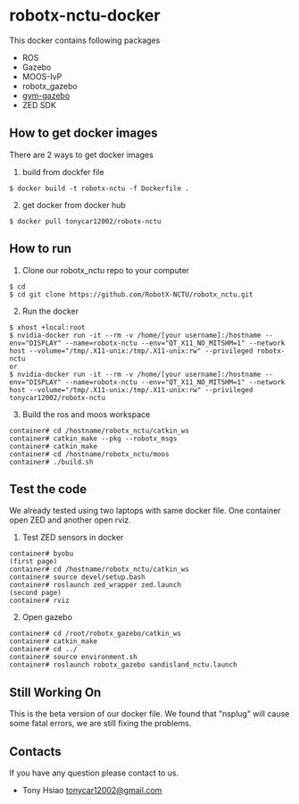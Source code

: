 # robotx-nctu-docker
This docker contains following packages
* ROS
* Gazebo
* MOOS-IvP
* robotx_gazebo
* [gym-gazebo](https://github.com/d3637042/gym-gazebo)
* ZED SDK


## How to get docker images
There are 2 ways to get docker images

1. build from dockfer file
```
$ docker build -t robotx-nctu -f Dockerfile .
```
2. get docker from docker hub
```
$ docker pull tonycar12002/robotx-nctu
```

## How to run
1. Clone our robotx_nctu repo to your computer
```
$ cd 
$ cd git clone https://github.com/RobotX-NCTU/robotx_nctu.git
```

2. Run the docker
```
$ xhost +local:root
$ nvidia-docker run -it --rm -v /home/[your username]:/hostname --env="DISPLAY" --name=robotx-nctu --env="QT_X11_NO_MITSHM=1" --network host --volume="/tmp/.X11-unix:/tmp/.X11-unix:rw" --privileged robotx-nctu
or 
$ nvidia-docker run -it --rm -v /home/[your username]:/hostname --env="DISPLAY" --name=robotx-nctu --env="QT_X11_NO_MITSHM=1" --network host --volume="/tmp/.X11-unix:/tmp/.X11-unix:rw" --privileged tonycar12002/robotx-nctu
```

3. Build the ros and moos workspace
```
container# cd /hostname/robotx_nctu/catkin_ws
container# catkin_make --pkg --robotx_msgs
container# catkin_make
container# cd /hostname/robotx_nctu/moos
container# ./build.sh
```

## Test the code
We already tested using two laptops with same docker file. One container open ZED and another open rviz.
1. Test ZED sensors in docker

```
container# byobu
(first page)
container# cd /hostname/robotx_nctu/catkin_ws
container# source devel/setup.bash
container# roslaunch zed_wrapper zed.launch 
(second page)
container# rviz
```

2. Open gazebo

```
container# cd /root/robotx_gazebo/catkin_ws
container# catkin_make
container# cd ../
container# source environment.sh
container# roslaunch robotx_gazebo sandisland_nctu.launch
```

## Still Working On
This is the beta version of our docker file. We found that "nsplug" will cause some fatal errors, we are still fixing the problems. 

## Contacts
If you have any question please contact to us.
* Tony Hsiao <tonycar12002@gmail.com>
